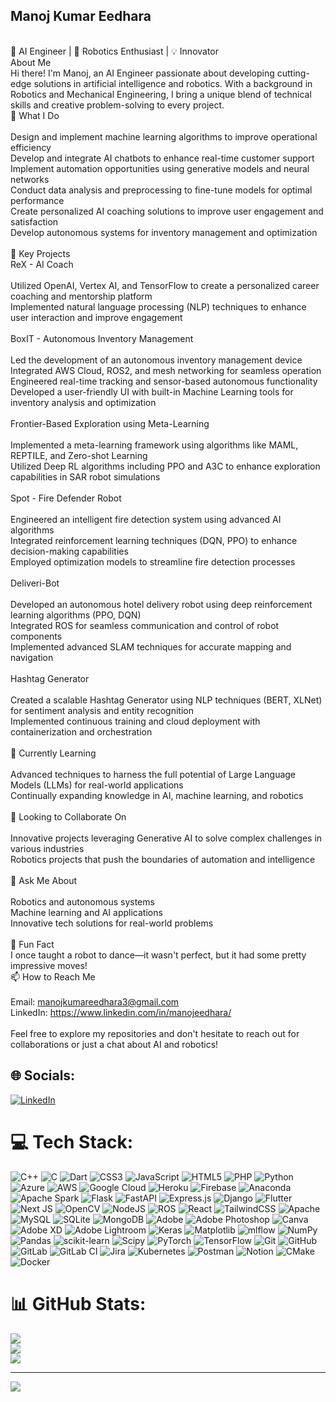 
## Manoj Kumar Eedhara
<br>🚀 AI Engineer | 🤖 Robotics Enthusiast | 💡 Innovator<br>About Me<br>Hi there! I'm Manoj, an AI Engineer passionate about developing cutting-edge solutions in artificial intelligence and robotics. With a background in Robotics and Mechanical Engineering, I bring a unique blend of technical skills and creative problem-solving to every project.<br>🔭 What I Do<br><br>Design and implement machine learning algorithms to improve operational efficiency<br>Develop and integrate AI chatbots to enhance real-time customer support<br>Implement automation opportunities using generative models and neural networks<br>Conduct data analysis and preprocessing to fine-tune models for optimal performance<br>Create personalized AI coaching solutions to improve user engagement and satisfaction<br>Develop autonomous systems for inventory management and optimization<br><br>🚀 Key Projects<br>ReX - AI Coach<br><br>Utilized OpenAI, Vertex AI, and TensorFlow to create a personalized career coaching and mentorship platform<br>Implemented natural language processing (NLP) techniques to enhance user interaction and improve engagement<br><br>BoxIT - Autonomous Inventory Management<br><br>Led the development of an autonomous inventory management device<br>Integrated AWS Cloud, ROS2, and mesh networking for seamless operation<br>Engineered real-time tracking and sensor-based autonomous functionality<br>Developed a user-friendly UI with built-in Machine Learning tools for inventory analysis and optimization<br><br>Frontier-Based Exploration using Meta-Learning<br><br>Implemented a meta-learning framework using algorithms like MAML, REPTILE, and Zero-shot Learning<br>Utilized Deep RL algorithms including PPO and A3C to enhance exploration capabilities in SAR robot simulations<br><br>Spot - Fire Defender Robot<br><br>Engineered an intelligent fire detection system using advanced AI algorithms<br>Integrated reinforcement learning techniques (DQN, PPO) to enhance decision-making capabilities<br>Employed optimization models to streamline fire detection processes<br><br>Deliveri-Bot<br><br>Developed an autonomous hotel delivery robot using deep reinforcement learning algorithms (PPO, DQN)<br>Integrated ROS for seamless communication and control of robot components<br>Implemented advanced SLAM techniques for accurate mapping and navigation<br><br>Hashtag Generator<br><br>Created a scalable Hashtag Generator using NLP techniques (BERT, XLNet) for sentiment analysis and entity recognition<br>Implemented continuous training and cloud deployment with containerization and orchestration<br><br>🌱 Currently Learning<br><br>Advanced techniques to harness the full potential of Large Language Models (LLMs) for real-world applications<br>Continually expanding knowledge in AI, machine learning, and robotics<br><br>👯 Looking to Collaborate On<br><br>Innovative projects leveraging Generative AI to solve complex challenges in various industries<br>Robotics projects that push the boundaries of automation and intelligence<br><br>💬 Ask Me About<br><br>Robotics and autonomous systems<br>Machine learning and AI applications<br>Innovative tech solutions for real-world problems<br><br>🎉 Fun Fact<br>I once taught a robot to dance—it wasn't perfect, but it had some pretty impressive moves!<br>📫 How to Reach Me<br><br>Email: manojkumareedhara3@gmail.com<br>LinkedIn: https://www.linkedin.com/in/manojeedhara/<br><br>Feel free to explore my repositories and don't hesitate to reach out for collaborations or just a chat about AI and robotics!


## 🌐 Socials:
[![LinkedIn](https://img.shields.io/badge/LinkedIn-%230077B5.svg?logo=linkedin&logoColor=white)](https://linkedin.com/in/manojeedhaara) 

# 💻 Tech Stack:
![C++](https://img.shields.io/badge/c++-%2300599C.svg?style=plastic&logo=c%2B%2B&logoColor=white) ![C](https://img.shields.io/badge/c-%2300599C.svg?style=plastic&logo=c&logoColor=white) ![Dart](https://img.shields.io/badge/dart-%230175C2.svg?style=plastic&logo=dart&logoColor=white) ![CSS3](https://img.shields.io/badge/css3-%231572B6.svg?style=plastic&logo=css3&logoColor=white) ![JavaScript](https://img.shields.io/badge/javascript-%23323330.svg?style=plastic&logo=javascript&logoColor=%23F7DF1E) ![HTML5](https://img.shields.io/badge/html5-%23E34F26.svg?style=plastic&logo=html5&logoColor=white) ![PHP](https://img.shields.io/badge/php-%23777BB4.svg?style=plastic&logo=php&logoColor=white) ![Python](https://img.shields.io/badge/python-3670A0?style=plastic&logo=python&logoColor=ffdd54) ![Azure](https://img.shields.io/badge/azure-%230072C6.svg?style=plastic&logo=microsoftazure&logoColor=white) ![AWS](https://img.shields.io/badge/AWS-%23FF9900.svg?style=plastic&logo=amazon-aws&logoColor=white) ![Google Cloud](https://img.shields.io/badge/GoogleCloud-%234285F4.svg?style=plastic&logo=google-cloud&logoColor=white) ![Heroku](https://img.shields.io/badge/heroku-%23430098.svg?style=plastic&logo=heroku&logoColor=white) ![Firebase](https://img.shields.io/badge/firebase-%23039BE5.svg?style=plastic&logo=firebase) ![Anaconda](https://img.shields.io/badge/Anaconda-%2344A833.svg?style=plastic&logo=anaconda&logoColor=white) ![Apache Spark](https://img.shields.io/badge/Apache%20Spark-FDEE21?style=plastic&logo=apachespark&logoColor=black) ![Flask](https://img.shields.io/badge/flask-%23000.svg?style=plastic&logo=flask&logoColor=white) ![FastAPI](https://img.shields.io/badge/FastAPI-005571?style=plastic&logo=fastapi) ![Express.js](https://img.shields.io/badge/express.js-%23404d59.svg?style=plastic&logo=express&logoColor=%2361DAFB) ![Django](https://img.shields.io/badge/django-%23092E20.svg?style=plastic&logo=django&logoColor=white) ![Flutter](https://img.shields.io/badge/Flutter-%2302569B.svg?style=plastic&logo=Flutter&logoColor=white) ![Next JS](https://img.shields.io/badge/Next-black?style=plastic&logo=next.js&logoColor=white) ![OpenCV](https://img.shields.io/badge/opencv-%23white.svg?style=plastic&logo=opencv&logoColor=white) ![NodeJS](https://img.shields.io/badge/node.js-6DA55F?style=plastic&logo=node.js&logoColor=white) ![ROS](https://img.shields.io/badge/ros-%230A0FF9.svg?style=plastic&logo=ros&logoColor=white) ![React](https://img.shields.io/badge/react-%2320232a.svg?style=plastic&logo=react&logoColor=%2361DAFB) ![TailwindCSS](https://img.shields.io/badge/tailwindcss-%2338B2AC.svg?style=plastic&logo=tailwind-css&logoColor=white) ![Apache](https://img.shields.io/badge/apache-%23D42029.svg?style=plastic&logo=apache&logoColor=white) ![MySQL](https://img.shields.io/badge/mysql-4479A1.svg?style=plastic&logo=mysql&logoColor=white) ![SQLite](https://img.shields.io/badge/sqlite-%2307405e.svg?style=plastic&logo=sqlite&logoColor=white) ![MongoDB](https://img.shields.io/badge/MongoDB-%234ea94b.svg?style=plastic&logo=mongodb&logoColor=white) ![Adobe](https://img.shields.io/badge/adobe-%23FF0000.svg?style=plastic&logo=adobe&logoColor=white) ![Adobe Photoshop](https://img.shields.io/badge/adobe%20photoshop-%2331A8FF.svg?style=plastic&logo=adobe%20photoshop&logoColor=white) ![Canva](https://img.shields.io/badge/Canva-%2300C4CC.svg?style=plastic&logo=Canva&logoColor=white) ![Adobe XD](https://img.shields.io/badge/Adobe%20XD-470137?style=plastic&logo=Adobe%20XD&logoColor=#FF61F6) ![Adobe Lightroom](https://img.shields.io/badge/Adobe%20Lightroom-31A8FF.svg?style=plastic&logo=Adobe%20Lightroom&logoColor=white) ![Keras](https://img.shields.io/badge/Keras-%23D00000.svg?style=plastic&logo=Keras&logoColor=white) ![Matplotlib](https://img.shields.io/badge/Matplotlib-%23ffffff.svg?style=plastic&logo=Matplotlib&logoColor=black) ![mlflow](https://img.shields.io/badge/mlflow-%23d9ead3.svg?style=plastic&logo=numpy&logoColor=blue) ![NumPy](https://img.shields.io/badge/numpy-%23013243.svg?style=plastic&logo=numpy&logoColor=white) ![Pandas](https://img.shields.io/badge/pandas-%23150458.svg?style=plastic&logo=pandas&logoColor=white) ![scikit-learn](https://img.shields.io/badge/scikit--learn-%23F7931E.svg?style=plastic&logo=scikit-learn&logoColor=white) ![Scipy](https://img.shields.io/badge/SciPy-%230C55A5.svg?style=plastic&logo=scipy&logoColor=%white) ![PyTorch](https://img.shields.io/badge/PyTorch-%23EE4C2C.svg?style=plastic&logo=PyTorch&logoColor=white) ![TensorFlow](https://img.shields.io/badge/TensorFlow-%23FF6F00.svg?style=plastic&logo=TensorFlow&logoColor=white) ![Git](https://img.shields.io/badge/git-%23F05033.svg?style=plastic&logo=git&logoColor=white) ![GitHub](https://img.shields.io/badge/github-%23121011.svg?style=plastic&logo=github&logoColor=white) ![GitLab](https://img.shields.io/badge/gitlab-%23181717.svg?style=plastic&logo=gitlab&logoColor=white) ![GitLab CI](https://img.shields.io/badge/gitlab%20CI-%23181717.svg?style=plastic&logo=gitlab&logoColor=white) ![Jira](https://img.shields.io/badge/jira-%230A0FFF.svg?style=plastic&logo=jira&logoColor=white) ![Kubernetes](https://img.shields.io/badge/kubernetes-%23326ce5.svg?style=plastic&logo=kubernetes&logoColor=white) ![Postman](https://img.shields.io/badge/Postman-FF6C37?style=plastic&logo=postman&logoColor=white) ![Notion](https://img.shields.io/badge/Notion-%23000000.svg?style=plastic&logo=notion&logoColor=white) ![CMake](https://img.shields.io/badge/CMake-%23008FBA.svg?style=plastic&logo=cmake&logoColor=white) ![Docker](https://img.shields.io/badge/docker-%230db7ed.svg?style=plastic&logo=docker&logoColor=white)
# 📊 GitHub Stats:
![](https://github-readme-stats.vercel.app/api?username=manojkumareedhara&theme=shadow_green&hide_border=true&include_all_commits=false&count_private=false)<br/>
![](https://github-readme-streak-stats.herokuapp.com/?user=manojkumareedhara&theme=shadow_green&hide_border=true)<br/>
![](https://github-readme-stats.vercel.app/api/top-langs/?username=manojkumareedhara&theme=shadow_green&hide_border=true&include_all_commits=false&count_private=false&layout=compact)

---
[![](https://visitcount.itsvg.in/api?id=manojkumareedhara&icon=10&color=9)](https://visitcount.itsvg.in)

<!-- Proudly created with GPRM ( https://gprm.itsvg.in ) -->
